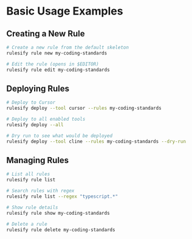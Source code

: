 # Basic Usage Examples

## Creating a New Rule

```bash
# Create a new rule from the default skeleton
rulesify rule new my-coding-standards

# Edit the rule (opens in $EDITOR)
rulesify rule edit my-coding-standards
```

## Deploying Rules

```bash
# Deploy to Cursor
rulesify deploy --tool cursor --rules my-coding-standards

# Deploy to all enabled tools
rulesify deploy --all

# Dry run to see what would be deployed
rulesify deploy --tool cline --rules my-coding-standards --dry-run
```

## Managing Rules

```bash
# List all rules
rulesify rule list

# Search rules with regex
rulesify rule list --regex "typescript.*"

# Show rule details
rulesify rule show my-coding-standards

# Delete a rule
rulesify rule delete my-coding-standards
``` 